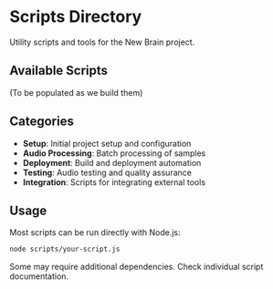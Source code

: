 # Scripts Directory

Utility scripts and tools for the New Brain project.

## Available Scripts

(To be populated as we build them)

## Categories

- **Setup**: Initial project setup and configuration
- **Audio Processing**: Batch processing of samples
- **Deployment**: Build and deployment automation
- **Testing**: Audio testing and quality assurance
- **Integration**: Scripts for integrating external tools

## Usage

Most scripts can be run directly with Node.js:

```bash
node scripts/your-script.js
```

Some may require additional dependencies. Check individual script documentation.

